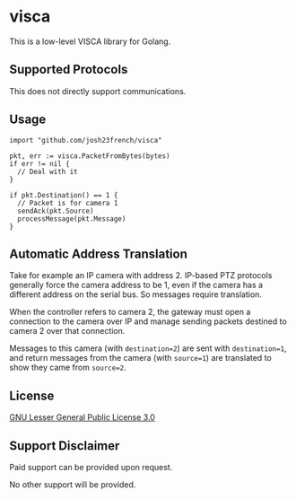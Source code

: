 # visca

This is a low-level VISCA library for Golang.

## Supported Protocols

This does not directly support communications.

## Usage

```golang
import "github.com/josh23french/visca"

pkt, err := visca.PacketFromBytes(bytes)
if err != nil {
  // Deal with it
}

if pkt.Destination() == 1 {
  // Packet is for camera 1
  sendAck(pkt.Source)
  processMessage(pkt.Message)
}
```

## Automatic Address Translation

Take for example an IP camera with address 2. IP-based PTZ protocols generally force the camera address to be 1, even if the camera has a different address on the serial bus. So messages require translation.

When the controller refers to camera 2, the gateway must open a connection to the camera over IP and manage sending packets destined to camera 2 over that connection.

Messages to this camera (with `destination=2`) are sent with `destination=1`, and return messages from the camera (with `source=1`) are translated to show they came from `source=2`.

## License

[GNU Lesser General Public License 3.0](LICENSE)

## Support Disclaimer

Paid support can be provided upon request.

No other support will be provided.
